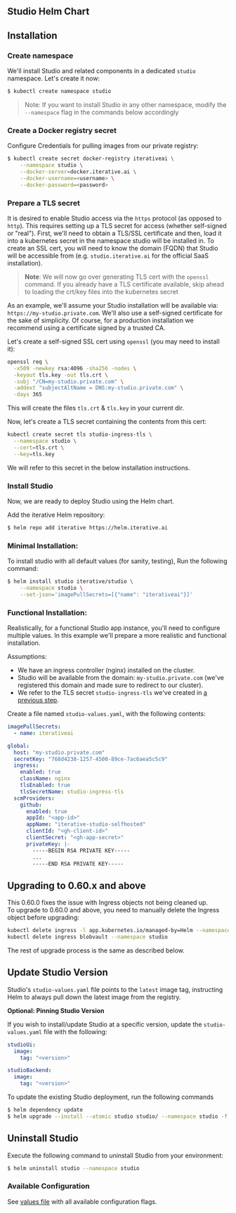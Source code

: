 ## Studio Helm Chart

## Installation

### Create namespace

We'll install Studio and related components in a dedicated `studio` namespace. 
Let's create it now:
```bash
$ kubectl create namespace studio
```

> Note: If you want to install Studio in any other namespace, modify the
> `--namespace` flag in the commands below accordingly


### Create a Docker registry secret

Configure Credentials for pulling images from our private registry:

```bash
$ kubectl create secret docker-registry iterativeai \
    --namespace studio \
    --docker-server=docker.iterative.ai \
    --docker-username=<username> \
    --docker-password=<password>
```

### Prepare a TLS secret

It is desired to enable Studio access via the `https` protocol
(as opposed to `http`). This requires setting up
a TLS secret for access (whether self-signed or "real").
First, we'll need to obtain a TLS/SSL certificate
and then, load it into a kubernetes secret in the namespace studio
will be installed in.
To create an SSL cert, you will need to know the domain (FQDN) that Studio
will be accessible from (e.g. `studio.iterative.ai` for the official SaaS
installation). 

> **Note**: We will now go over generating TLS cert with the `openssl` command.
> If you already have a TLS certificate available, skip ahead to loading the
> crt/key files into the kubernetes secret

As an example, we'll assume your Studio installation will be available
via: `https://my-studio.private.com`. We'll also use a self-signed
certificate for the sake of simplicity. Of course, for a production
installation we recommend using a certificate signed by a trusted CA.

Let's create a self-signed SSL cert using `openssl` (you may need to install it):
```bash
openssl req \
  -x509 -newkey rsa:4096 -sha256 -nodes \
  -keyout tls.key -out tls.crt \
  -subj "/CN=my-studio.private.com" \
  -addext "subjectAltName = DNS:my-studio.private.com" \
  -days 365
```

This will create the files `tls.crt` & `tls.key` in your current dir.

Now, let's create a TLS secret containing the contents from this cert:

```bash
kubectl create secret tls studio-ingress-tls \
  --namespace studio \
  --cert=tls.crt \
  --key=tls.key
```

We will refer to this secret in the below installation instructions.

### Install Studio

Now, we are ready to deploy Studio using the Helm chart.

Add the iterative Helm repository:
```bash
$ helm repo add iterative https://helm.iterative.ai
```

### Minimal Installation:

To install studio with all default values (for sanity, testing), 
Run the following command:
```bash
$ helm install studio iterative/studio \
    --namespace studio \
    --set-json='imagePullSecrets=[{"name": "iterativeai"}]'
```

### Functional Installation:

Realistically, for a functional Studio app instance, you'll
need to configure multiple values. In this example we'll prepare a
more realistic and functional installation.

Assumptions:
- We have an ingress controller (nginx) installed on the cluster.
- Studio will be available from the domain: `my-studio.private.com`
  (we've registered this domain and made sure to redirect to our cluster).
- We refer to the TLS secret `studio-ingress-tls` we've created in [a previous step](#prepare-tls-secret).

Create a file named `studio-values.yaml`, with the following contents:

```yaml
imagePullSecrets:
  - name: iterativeai

global:
  host: "my-studio.private.com"
  secretKey: "768d4238-1257-4500-89ce-7ac6aea5c5c9"
  ingress:
    enabled: true
    className: nginx
    tlsEnabled: true
    tlsSecretName: studio-ingress-tls
  scmProviders:
    github:
      enabled: true
      appId: "<app-id>"
      appName: "iterative-studio-selfhosted"
      clientId: "<gh-client-id>"
      clientSecret: "<gh-app-secret>"
      privateKey: |-
        -----BEGIN RSA PRIVATE KEY-----
        ...
        -----END RSA PRIVATE KEY-----
```


## Upgrading to 0.60.x and above

This  0.60.0 fixes the issue with Ingress objects not being cleaned up.  
To upgrade to 0.60.0 and above, you need to manually delete the Ingress object before upgrading:

```bash
kubectl delete ingress -l app.kubernetes.io/managed-by=Helm --namespace studio
kubectl delete ingress blobvault --namespace studio
```

The rest of upgrade process is the same as described below.

## Update Studio Version

Studio's `studio-values.yaml` file points to the `latest` image tag, instructing Helm to always pull
down the latest image from the registry. 

**Optional: Pinning Studio Version** 

If you wish to install/update Studio at a specific version, update the `studio-values.yaml` file with the following:

```yaml
studioUi:
  image:
    tag: "<version>"

studioBackend:
  image:
    tag: "<version>"
```

To update the existing Studio deployment, run the following commands

```bash
$ helm dependency update
$ helm upgrade --install --atomic studio studio/ --namespace studio -f override.yaml
```

## Uninstall Studio

Execute the following command to uninstall Studio from your environment:

```bash
$ helm uninstall studio --namespace studio
```

### Available Configuration

See [values file](charts/studio/values.yaml) with all available configuration flags.

